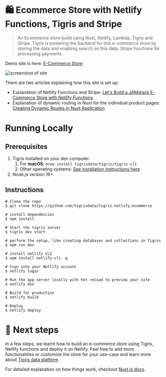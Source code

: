 # 🛍 Ecommerce Store with Netlify Functions, Tigris and Stripe

> An Ecommerce store build using Nuxt, Netlify, Lambda, Tigris and Stripe. 
> Tigris is powering the backend for this e-commerce store by storing the data and enabling search on this data. 
> Stripe functions for processing payments.

Demo site is here: [E-Commerce Store](https://ecommerce-netlify.netlify.com/)

![screenshot of site](https://s3-us-west-2.amazonaws.com/s.cdpn.io/28963/ecommerce-screenshot.jpg "E-Commerce Netlify Site")

There are two articles explaining how this site is set up:
* Explanation of Netlify Functions and Stripe: [Let's Build a JAMstack E-Commerce Store with Netlify Functions](https://css-tricks.com/lets-build-a-jamstack-e-commerce-store-with-netlify-functions/)
* Explanation of dynamic routing in Nuxt for the individual product pages: [Creating Dynamic Routes in Nuxt Application](https://css-tricks.com/creating-dynamic-routes-in-a-nuxt-application/)


# Running Locally

## Prerequisites

1. Tigris installed on your dev computer
   1. For **macOS**: `brew install tigrisdata/tigris/tigris-cli`
   2. Other operating systems: [See installation instructions here](https://docs.tigrisdata.com/cli/installation)
2. Node.js version 16+

## Instructions
``` shell
# Clone the repo
$ git clone https://github.com/tigrisdata/tigris-netlify-ecommerce

# install dependencies
$ npm install

# Start the tigris server
$ tigris dev start

# perform the setup, like creating databases and collections in Tigris
$ npm run dev

# install netlify CLI
$ npm install netlify-cli -g

# Sign into your Netlify account
$ netlify login

# Run the app server locally with hot reload to preview your site
$ netlify dev

# Build for production
$ netlify build

# Deploy
$ netlify deploy
```

# 🚀 Next steps

In a few steps, we learnt how to build an e-commerce store using Tigris, Netlify functions and deploy it on Netlify. Feel
free to add more functionalities or customize the store for your use-case and learn more about 
[Tigris data platform](https://docs.tigrisdata.com/overview/) 

For detailed explanation on how things work, checkout [Nuxt.js docs](https://nuxtjs.org).
